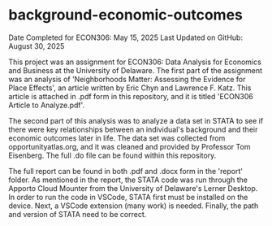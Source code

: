 # background-economic-outcomes
Date Completed for ECON306: May 15, 2025
Last Updated on GitHub: August 30, 2025

This project was an assignment for ECON306: Data Analysis for Economics and Business at the University of Delaware. The first part of the assignment was an analysis of 'Neighborhoods Matter: Assessing the Evidence for Place Effects', an article written by Eric Chyn and Lawrence F. Katz. This article is attached in .pdf form in this repository, and it is titled 'ECON306 Article to Analyze.pdf'. 

The second part of this analysis was to analyze a data set in STATA to see if there were key relationships between an individual's background and their economic outcomes later in life. The data set was collected from opportunityatlas.org, and it was cleaned and provided by Professor Tom Eisenberg. The full .do file can be found within this repository. 

The full report can be found in both .pdf and .docx form in the 'report' folder. As mentioned in the report, the STATA code was run through the Apporto Cloud Mounter from the University of Delaware's Lerner Desktop. In order to run the code in VSCode, STATA first must be installed on the device. Next, a VSCode extension (many work) is needed. Finally, the path and version of STATA need to be correct.